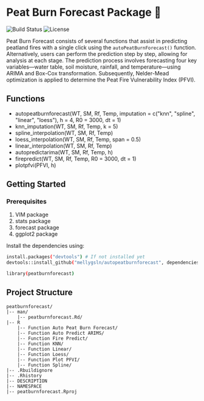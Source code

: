 # Peat Burn Forecast Package 🌟
![Build Status](https://img.shields.io/badge/build-passing-brightgreen) ![License](https://img.shields.io/badge/license-MIT-blue)

Peat Burn Forecast consists of several functions that assist in predicting peatland fires with a single click using the `autoPeatBurnForecast()` function. Alternatively, users can perform the prediction step by step, allowing for analysis at each stage. The prediction process involves forecasting four key variables—water table, soil moisture, rainfall, and temperature—using ARIMA and Box-Cox transformation. Subsequently, Nelder-Mead optimization is applied to determine the Peat Fire Vulnerability Index (PFVI).

## Functions
- autopeatburnforecast(WT, SM, Rf, Temp, imputation = c("knn", "spline", "linear", "loess"), h = 4, R0 = 3000, dt = 1)
- knn_imputation(WT, SM, Rf, Temp, k = 5)
- spline_interpolation(WT, SM, Rf, Temp)
- loess_interpolation(WT, SM, Rf, Temp, span = 0.5)
- linear_interpolation(WT, SM, Rf, Temp)
- autopredictarima(WT, SM, Rf, Temp, h)
- firepredict(WT, SM, Rf, Temp, R0 = 3000, dt = 1)
- plotpfvi(PFVI, h)

## Getting Started
### Prerequisites
1. VIM package
2. stats package
3. forecast package
4. ggplot2 package

Install the dependencies using:
```bash
install.packages("devtools") # If not installed yet
devtools::install_github("mellygsln/autopeatburnforecast", dependencies = TRUE)

library(peatburnforecast)
```

## Project Structure
```
peatburnforecast/
|-- man/                     
    |-- peatburnforecast.Rd/
|-- R                
    |-- Function Auto Peat Burn Forecast/
    |-- Function Auto Predict ARIMS/
    |-- Function Fire Predict/
    |-- Function KNN/
    |-- Function Linear/
    |-- Function Loess/
    |-- Function Plot PFVI/
    |-- Function Spline/
|-- .Rbuildignore                
|-- .Rhistory                        
|-- DESCRIPTION
|-- NAMESPACE
|-- peatburnforecast.Rproj
```


